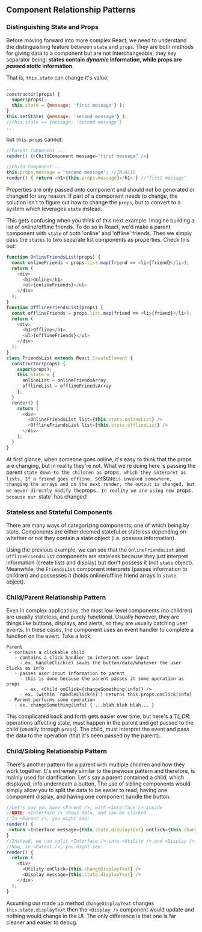 ## Component Relationship Patterns

### Distinguishing State and Props
Before moving forward into more complex React, we need to understand the distinguishing feature between `state` and `props`. They are both methods for giving data to a component but are not interchangeable, they key separator being: __states contain _dynamic_ information, while props are _passed static_ information__.

That is, `this.state` can change it's value:
```javascript
...
constructor(props) {
  super(props);
  this.state = {message: 'first message'} );
}
this.setState( {message: 'second message'} );
//this.state => {message: 'second message'}
...
```
but `this.props` cannot:
```javascript
//Parent Component ...
render() {<ChildComponent message="first message" />}

//Child Component ...
this.props.message = "second message"; //INVALID
render() { return <h1>{this.props.message}</h1> } //"first message"
```
Properties are only passed onto component and should not be generated or changed for any reason. If part of a component needs to change, the solution isn't to figure out how to change the `props`, but to convert to a system which leverages `state` instead.

This gets confusing when you think of this next example. Imagine building a list of online/offline friends. To do so in React, we'd make a parent component with `state` of both 'online' and 'offline' friends. Then we simply pass the `states` to two separate list components as properties. Check this out:
```javascript
function OnlineFriendsList(props) {
  const onlineFriends = props.list.map(friend => <li>{friend}</li>);
  return (
    <div>
      <h1>Online</h1>
      <ul>{onlineFriends}</ul>
    </div>
  );
}
function OfflineFriendsList(props) {
  const offlineFriends = props.list.map(friend => <li>{friend}</li>);
  return (
    <div>
      <h1>Offline</h1>
      <ul>{offlineFriends}</ul>
    </div>
  );
}
class FriendsList extends React.CreateElement {
  constructor(props) {
    super(props);
    this.state = {
      onlineList = onlineFriendsArray,
      offlineList = offlineFrinedsArray
    };
  }
  render() {
    return (
      <div>
        <OnlineFriendsList list={this.state.onlineList} />
        <OfflineFriendsList list={this.state.offlineList} />
      </div>
    );
  }
}
```
At first glance, when someone goes online, it's easy to think that the props are changing, but in reality they're not. What we're doing here is passing the parent `state down to the children as `props`, which they interpret as lists. If a friend goes offline, `setState` is invoked somewhere, changing the arrays and on the next render, the output is changed, but we never directly modify the `props`. In reality we are using new `props`, because our `state` has changed!

### Stateless and Stateful Components
There are many ways of categorizing components, one of which being by state. Components are either deemed stateful or stateless depending on whether or not they contain a state object (i.e. possess information).

Using the previous example, we can see that the `OnlineFriendsList` and `OfflineFriendsList` components are stateless because they just interpret information (create lists and display) but don't possess it (not `state` object). Meanwhile, the `FriendsList` component interprets (passes information to children) and possesses it (holds online/offline friend arrays in `state` object).

### Child/Parent Relationship Pattern
Even in complex applications, the most low-level components (no children) are usually stateless, and purely functional. Usually however, they are things like buttons, displays, and alerts, so they are usually catching user events. In these cases, the component uses an event handler to complete a function on the event. Take a look:
```
Parent
 - contains a clickable child
   - contains a click handler to interpret user input
     - ex. handleClick(e) saves the button/data/whatever the user clicks as info
   - passes user input information to parent
     - this is done because the parent passes it some operation as props
       - ex. <Child onClick={changeSomething(info)} />
     - ex. (within `handleClick(e)`) returns this.props.onClick(info)
 - Parent performs some operation
   - ex. changeSomething(info) { ...blah blah blah... }
```
This complicated back and forth gets easier over time, but here's a _TL;DR_: operations affecting state, must happen in the parent and get passed to the child (usually through `props`). The child, must interpret the event and pass the data to the operation (that it's been passed by the parent)..


### Child/Sibling Relationship Pattern
There's another pattern for a parent with multiple children and how they work together. It's extremely similar to the previous pattern and therefore, is mainly used for clarification. Let's say a parent contained a child, which displayed, info underneath a button. The use of sibling components would simply allow you to split the data to be easier to read, having one component display, and having one component handle the button:
```javascript
//Let's say you have <Parent />, with <Interface /> inside
//NOTE: <Interface /> shows data, and can be clicked
//In <Parent />, you might see:
render() {
 return <Interface message={this.state.displayText} onClick={this.changeDisplayText} />;
}
//Instead, we can split <Interface /> into <Utility /> and <Display />
//Now, in <Parent />, you might see:
render() {
  return (
    <div>
      <Utility onClick={this.changeDisplayText} />
      <Display message={this.state.displayText} />
    </div>
  );
}
```
Assuming our made up method `changeDisplayText` changes `this.state.displayText` then the `<Display />` component would update and nothing would change in the UI. The only difference is that one is far cleaner and easier to debug.
